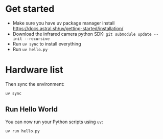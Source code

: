 # Get started
* Make sure you have uv package manager install https://docs.astral.sh/uv/getting-started/installation/
* Download the infrared camera python SDK: `git submodule update --init --recursive`
* Run `uv sync` to install everything
* Run `uv hello.py`

# Hardware list

Then sync the environment:

```bash
uv sync
```

## Run Hello World

You can now run your Python scripts using `uv`:

```bash
uv run hello.py
```

